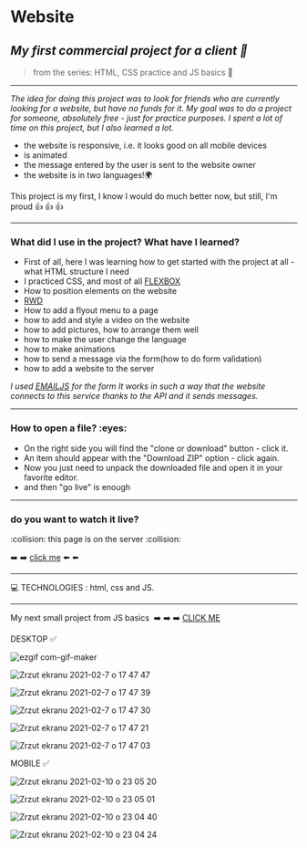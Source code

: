 <h1> Website </h1>

*<h2>My first commercial project for a client :blue_book:</h2>*
>from the series: HTML, CSS practice and JS basics  :muscle:

----

*The idea for doing this project was to look for friends who are currently looking for a website, but have no funds for it.
My goal was to do a project for someone, absolutely free - just for practice purposes.
I spent a lot of time on this project, but I also learned a lot.*

* the website is responsive, i.e. it looks good on all mobile devices
* is animated
* the message entered by the user is sent to the website owner
* the website is in two languages!:earth_africa:


This project is my first, I know I would do much better now, but still, I'm proud :thumbsup: :thumbsup: :thumbsup:

-------

<h3>What did I use in the project? What have I learned?</h3>

* First of all, here I was learning how to get started with the project at all - what HTML structure I need
* I practiced CSS, and most of all [FLEXBOX](https://developer.mozilla.org/en-US/docs/Web/CSS/CSS_Flexible_Box_Layout/Basic_Concepts_of_Flexbox)
* How to position elements on the website
* [RWD](https://www.bluecorona.com/faq/what-is-a-responsive-website-design/)
* How to add a flyout menu to a page
* how to add and style a video on the website
* how to add pictures, how to arrange them well
* how to make the user change the language
* how to make animations
* how to send a message via the form(how to do form validation)
* how to add a website to the server

*I used [EMAILJS](https://www.emailjs.com/docs/) for the form
It works in such a way that the website connects to this service thanks to the API and it sends messages.*

-----
<h3>How to open a file? :eyes: </h3>

* On the right side you will find the "clone or download" button - click it.
* An item should appear with the "Download ZIP" option - click again.
* Now you just need to unpack the downloaded file and open it in your favorite editor.
* and then "go live" is enough

----

<h3>do you want to watch it live? </h3>
:collision: this page is on the server :collision:

:arrow_right: :arrow_right:   [click me](https://www.foos-events.com/ ) :arrow_left: :arrow_left:

----

:computer: TECHNOLOGIES : html, css and JS.


----

My next small project from JS basics  :arrow_right: :arrow_right: :arrow_right: [CLICK ME ](https://github.com/martynakil/-form---uploading-a-CSV-file-in-JS)






DESKTOP :white_check_mark:

![ezgif com-gif-maker](https://user-images.githubusercontent.com/59742201/106504078-c49f2b80-64c6-11eb-8267-ca151a75fb48.gif)



![Zrzut ekranu 2021-02-7 o 17 47 47](https://user-images.githubusercontent.com/59742201/107153229-a6c14300-696c-11eb-953a-c8fe5cff7a73.png)

![Zrzut ekranu 2021-02-7 o 17 47 39](https://user-images.githubusercontent.com/59742201/107153231-a88b0680-696c-11eb-9f85-8c3abd4d57c2.png)

![Zrzut ekranu 2021-02-7 o 17 47 30](https://user-images.githubusercontent.com/59742201/107153232-a88b0680-696c-11eb-9c2a-7d1c773b34cc.png)

![Zrzut ekranu 2021-02-7 o 17 47 21](https://user-images.githubusercontent.com/59742201/107153234-a9239d00-696c-11eb-83f7-5b6577643810.png)

![Zrzut ekranu 2021-02-7 o 17 47 03](https://user-images.githubusercontent.com/59742201/107153236-aa54ca00-696c-11eb-800c-1462a49f9758.png)



MOBILE :white_check_mark:


![Zrzut ekranu 2021-02-10 o 23 05 20](https://user-images.githubusercontent.com/59742201/107578783-78ee2f80-6bf4-11eb-854a-163ea459e285.png)

![Zrzut ekranu 2021-02-10 o 23 05 01](https://user-images.githubusercontent.com/59742201/107578787-7986c600-6bf4-11eb-9196-48f1ea5abf4b.png)

![Zrzut ekranu 2021-02-10 o 23 04 40](https://user-images.githubusercontent.com/59742201/107578792-7ab7f300-6bf4-11eb-9e16-52b2631d7cb5.png)

![Zrzut ekranu 2021-02-10 o 23 04 24](https://user-images.githubusercontent.com/59742201/107578794-7b508980-6bf4-11eb-849b-4d11ebcecdce.png)


